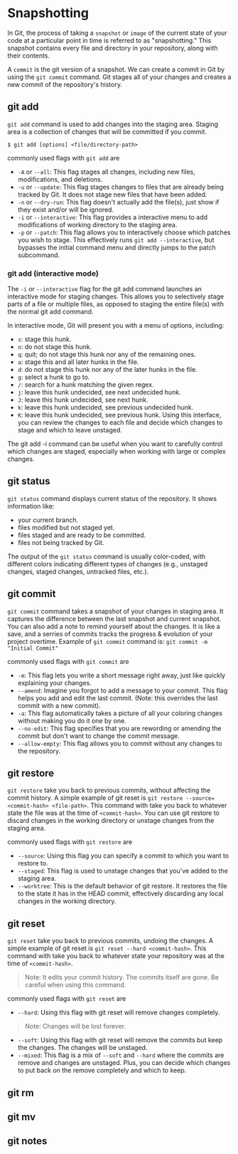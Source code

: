 # Snapshotting

In Git, the process of taking a `snapshot` or `image` of the current state of your code at a particular point in time is referred to as "snapshotting." This snapshot contains every file and directory in your repository, along with their contents.

A `commit` is the git version of a snapshot. We can create a commit in Git by using the `git commit` command. Git stages all of your changes and creates a new commit of the repository's history.

## git add

`git add` command is used to add changes into the staging area. Staging area is a collection of changes that will be committed if you commit.

```
$ git add [options] <file/directory-path>
```

commonly used flags with `git add` are

- `-A` or `--all`: This flag stages all changes, including new files, modifications, and deletions.
- `-u` or `--update`: This flag stages changes to files that are already being tracked by Git. It does not stage new files that have been added.
- `-n` or `--dry-run`: This flag doesn't actually add the file(s), just show if they exist and/or will be ignored.
- `-i` or `--interactive`: This flag provides a interactive menu to add modifications of working directory to the staging area.
- `-p` or `--patch`: This flag allows you to interactively choose which patches you wish to stage. This effectively runs `git add --interactive`, but bypasses the initial command menu and directly jumps to the patch subcommand.

### git add (interactive mode)

The `-i` or `--interactive` flag for the git add command launches an interactive mode for staging changes. This allows you to selectively stage parts of a file or multiple files, as opposed to staging the entire file(s) with the normal git add command.

In interactive mode, Git will present you with a menu of options, including:

- `s`: stage this hunk.
- `n`: do not stage this hunk.
- `q`: quit; do not stage this hunk nor any of the remaining ones.
- `a`: stage this and all later hunks in the file.
- `d`: do not stage this hunk nor any of the later hunks in the file.
- `g`: select a hunk to go to.
- `/`: search for a hunk matching the given regex.
- `j`: leave this hunk undecided, see next undecided hunk.
- `J`: leave this hunk undecided, see next hunk.
- `k`: leave this hunk undecided, see previous undecided hunk.
- `K`: leave this hunk undecided, see previous hunk.
  Using this interface, you can review the changes to each file and decide which changes to stage and which to leave unstaged.

The git add -i command can be useful when you want to carefully control which changes are staged, especially when working with large or complex changes.

## git status

`git status` command displays current status of the repository. It shows information like:

- your current branch.
- files modified but not staged yet.
- files staged and are ready to be committed.
- files not being tracked by Git.

The output of the `git status` command is usually color-coded, with different colors indicating different types of changes (e.g., unstaged changes, staged changes, untracked files, etc.).

## git commit

`git commit` command takes a snapshot of your changes in staging area. It captures the difference between the last snapshot and current snapshot. You can also add a note to remind yourself about the changes. It is like a save, and a serries of commits tracks the progress & evolution of your project overtime. Example of `git commit` command is: `git commit -m "Initial Commit"`

commonly used flags with `git commit` are

- `-m`: This flag lets you write a short message right away, just like quickly explaining your changes.
- `--amend`: Imagine you forgot to add a message to your commit. This flag helps you add and edit the last commit. (Note: this overrides the last commit with a new commit).
- `-a`: This flag automatically takes a picture of all your coloring changes without making you do it one by one.
- `--no-edit`: This flag specifies that you are rewording or amending the commit but don't want to change the commit message.
- `--allow-empty`: This flag allows you to commit without any changes to the repository.

## git restore

`git restore` take you back to previous commits, without affecting the commit history. A simple example of git reset is `git restore --source=<commit-hash> <file-path>`. This command with take you back to whatever state the file was at the time of `<commit-hash>`. You can use git restore to discard changes in the working directory or unstage changes from the staging area.

commonly used flags with `git restore` are
- `--source`: Using this flag you can specify a commit to which you want to restore to.
- `--staged`: This flag is used to unstage changes that you've added to the staging area.
- `--worktree`: This is the default behavior of git restore. It restores the file to the state it has in the HEAD commit, effectively discarding any local changes in the working directory.

## git reset

`git reset` take you back to previous commits, undoing the changes. A simple example of git reset is `git reset --hard <commit-hash>`. This command with take you back to whatever state your repository was at the time of `<commit-hash>`.

> Note: It edits your commit history. The commits itself are gone. Be careful when using this command.

commonly used flags with `git reset` are
- `--hard`: Using this flag with git reset will remove changes completely.
> Note: Changes will be lost forever.
- `--soft`: Using this flag with git reset will remove the commits but keep the changes. The changes will be unstaged.
- `--mixed`: This flag is a mix of `--soft` and `--hard` where the commits are remove and changes are unstaged. Plus, you can decide which changes to put back on the remove completely and which to keep.

## git rm

## git mv

## git notes
